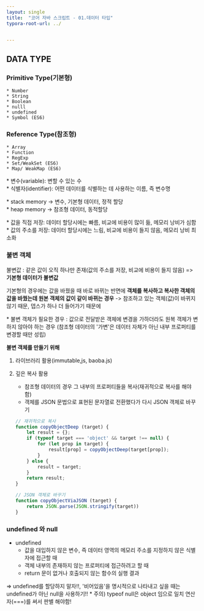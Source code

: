 ```yaml
---
layout: single
title:  "코어 자바 스크립트 - 01.데이터 타입"
typora-root-url: ../


---
```


## DATA TYPE

### Primitive Type(기본형)  
    * Number
    * String
    * Boolean
    * nulll
    * undefined
    * Symbol (ES6)

### Reference Type(참조형)
    * Array
    * Function
    * RegExp
    * Set/WeakSet (ES6)
    * Map/ WeakMap (ES6)


\* 변수(variable): 변할 수 있는 수<br>
\* 식별자(identifier): 어떤 데이터를 식별하는 데 사용하는 이름, 즉 변수명

\* stack memory -> 변수, 기본형 데이터, 정적 할당<br>
\* heap memory -> 참조형 데이터, 동적할당

\* 값을 직접 저장: 데이터 할당시에는 빠름, 비교에 비용이 많이 듦, 메모리 낭비가 심함<br>
\* 값의 주소를 저장: 데이터 할당시에는 느림, 비교에 비용이 들지 않음, 메모리 낭비 최소화

### 불변 객체

불변값 : 같은 값이 오직 하나만 존재(값의 주소를 저장, 비교에 비용이 들지 않음) => **기본형 데이터가 불변값**

기본형의 경우에는 값을 바꿨을 때 바로 바뀌는 반면에 **객체를 복사하고 복사한 객체의 값을 바꿨는데 원본 객체의 값이 같이 바뀌는 경우** -> 참조하고 있는 객체(값)이 바뀌지 않기 때문, 뎁스가 하나 더 들어가기 때문에

\* 불변 객체가 필요한 경우 : 값으로 전달받은 객체에 변경을 가하더라도 원복 객체가 변하지 않아야 하는 경우 (참조형 데이터의 '가변'은 데이터 자체가 아닌 내부 프로퍼티를 변경할 때만 성립)

**불변 객체를 만들기 위해**

1) 라이브러리 활용(immutable,js, baoba.js)

2) 깊은 복사 활용
    - 참조형 데이터의 경우 그 내부의 프로퍼티들을 복사(재귀적으로 복사를 해야 함)
    - 객체를 JSON 문법으로 표현된 문자열로 전환했다가 다시 JSON 객체로 바꾸기

    ~~~javascript
    // 재귀적으로 복사
    function copyObjectDeep (target) {
        let result = {};
        if (typeof target === 'object' && target !== null) {
            for (let prop in target) {
                result[prop] = copyObjectDeep(target[prop]);
            }
        } else {
            result = target;
        }
        return result;
    }
    
    // JSON 객체로 바꾸기
    function copyObjectViaJSON (target) {
        return JSON.parse(JSON.stringify(target))
    }
    ~~~

### undefined 와 null

* undefined
    * 값을 대입하지 않은 변수, 즉 데이터 영역의 메모리 주소를 지정하지 않은 식별자에 접근할 때
    * 객체 내부의 존재하지 않는 프로퍼티에 접근하려고 할 때
    * return 문이 없거나 호출되지 않는 함수의 실행 결과

=> undefined를 할당하지 말자!!, '비어있음'을 명시적으로 나타내고 싶을 때는 undefined가 아닌 null을 사용하기!!
\* 주의) typeof null은 object 임으로 일치 연산자(===)를 써서 판별 해야함!